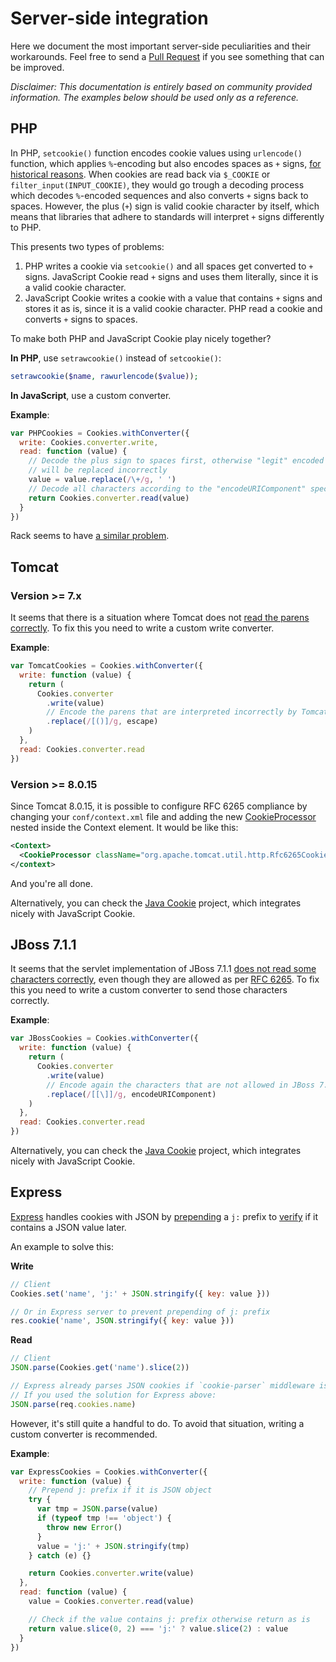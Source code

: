 # Server-side integration

Here we document the most important server-side peculiarities and their workarounds. Feel free to send a [Pull Request](https://github.com/js-cookie/js-cookie/blob/master/CONTRIBUTING.md#pull-requests) if you see something that can be improved.

_Disclaimer: This documentation is entirely based on community provided information. The examples below should be used only as a reference._

## PHP

In PHP, `setcookie()` function encodes cookie values using `urlencode()` function, which applies `%`-encoding but also encodes spaces as `+` signs, [for historical reasons](http://php.net/manual/en/function.urlencode.php#function.urlencode). When cookies are read back via `$_COOKIE` or `filter_input(INPUT_COOKIE)`, they would go trough a decoding process which decodes `%`-encoded sequences and also converts `+` signs back to spaces. However, the plus (`+`) sign is valid cookie character by itself, which means that libraries that adhere to standards will interpret `+` signs differently to PHP.

This presents two types of problems:

1. PHP writes a cookie via `setcookie()` and all spaces get converted to `+` signs. JavaScript Cookie read `+` signs and uses them literally, since it is a valid cookie character.
2. JavaScript Cookie writes a cookie with a value that contains `+` signs and stores it as is, since it is a valid cookie character. PHP read a cookie and converts `+` signs to spaces.

To make both PHP and JavaScript Cookie play nicely together?

**In PHP**, use `setrawcookie()` instead of `setcookie()`:

```php
setrawcookie($name, rawurlencode($value));
```

**In JavaScript**, use a custom converter.

**Example**:

```javascript
var PHPCookies = Cookies.withConverter({
  write: Cookies.converter.write,
  read: function (value) {
    // Decode the plus sign to spaces first, otherwise "legit" encoded pluses
    // will be replaced incorrectly
    value = value.replace(/\+/g, ' ')
    // Decode all characters according to the "encodeURIComponent" spec
    return Cookies.converter.read(value)
  }
})
```

Rack seems to have [a similar problem](https://github.com/js-cookie/js-cookie/issues/70#issuecomment-132503017).

## Tomcat

### Version >= 7.x

It seems that there is a situation where Tomcat does not [read the parens correctly](https://github.com/js-cookie/js-cookie/issues/92#issue-107743407). To fix this you need to write a custom write converter.

**Example**:

```javascript
var TomcatCookies = Cookies.withConverter({
  write: function (value) {
    return (
      Cookies.converter
        .write(value)
        // Encode the parens that are interpreted incorrectly by Tomcat
        .replace(/[()]/g, escape)
    )
  },
  read: Cookies.converter.read
})
```

### Version >= 8.0.15

Since Tomcat 8.0.15, it is possible to configure RFC 6265 compliance by changing your `conf/context.xml` file and adding the new [CookieProcessor](https://tomcat.apache.org/tomcat-8.0-doc/config/cookie-processor.html) nested inside the Context element. It would be like this:

```xml
<Context>
  <CookieProcessor className="org.apache.tomcat.util.http.Rfc6265CookieProcessor"/>
</context>
```

And you're all done.

Alternatively, you can check the [Java Cookie](https://github.com/js-cookie/java-cookie) project, which integrates nicely with JavaScript Cookie.

## JBoss 7.1.1

It seems that the servlet implementation of JBoss 7.1.1 [does not read some characters correctly](https://github.com/js-cookie/js-cookie/issues/70#issuecomment-148944674), even though they are allowed as per [RFC 6265](https://tools.ietf.org/html/rfc6265#section-4.1.1). To fix this you need to write a custom converter to send those characters correctly.

**Example**:

```javascript
var JBossCookies = Cookies.withConverter({
  write: function (value) {
    return (
      Cookies.converter
        .write(value)
        // Encode again the characters that are not allowed in JBoss 7.1.1, like "[" and "]":
        .replace(/[[\]]/g, encodeURIComponent)
    )
  },
  read: Cookies.converter.read
})
```

Alternatively, you can check the [Java Cookie](https://github.com/js-cookie/java-cookie) project, which integrates nicely with JavaScript Cookie.

## Express

[Express](https://github.com/expressjs/express) handles cookies with JSON by [prepending](https://github.com/expressjs/express/blob/master/lib/response.js#L827) a `j:` prefix to [verify](https://github.com/expressjs/cookie-parser/blob/master/index.js#L83) if it contains a JSON value later.

An example to solve this:

**Write**

```js
// Client
Cookies.set('name', 'j:' + JSON.stringify({ key: value }))

// Or in Express server to prevent prepending of j: prefix
res.cookie('name', JSON.stringify({ key: value }))
```

**Read**

```js
// Client
JSON.parse(Cookies.get('name').slice(2))

// Express already parses JSON cookies if `cookie-parser` middleware is installed.
// If you used the solution for Express above:
JSON.parse(req.cookies.name)
```

However, it's still quite a handful to do. To avoid that situation, writing a custom converter is recommended.

**Example**:

```js
var ExpressCookies = Cookies.withConverter({
  write: function (value) {
    // Prepend j: prefix if it is JSON object
    try {
      var tmp = JSON.parse(value)
      if (typeof tmp !== 'object') {
        throw new Error()
      }
      value = 'j:' + JSON.stringify(tmp)
    } catch (e) {}

    return Cookies.converter.write(value)
  },
  read: function (value) {
    value = Cookies.converter.read(value)

    // Check if the value contains j: prefix otherwise return as is
    return value.slice(0, 2) === 'j:' ? value.slice(2) : value
  }
})
```
